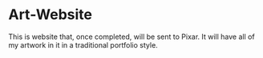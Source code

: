 # Art-Website
This is website that, once completed, will be sent to Pixar.  It will have all of my artwork in it in a traditional portfolio style.
